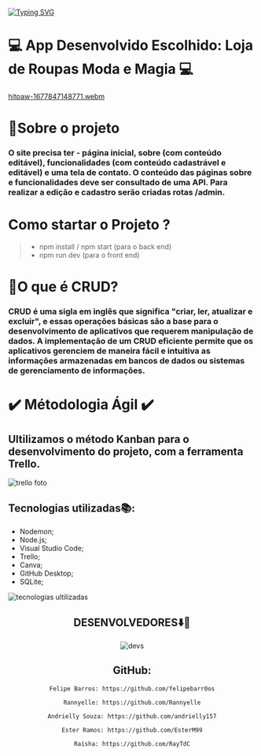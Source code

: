 [![Typing SVG](https://readme-typing-svg.herokuapp.com/?color=FFFFF1&size=40&center=true&vCenter=true&width=1000&lines=++PROJETO+MVP+CRUD+REACT)](https://git.io/typing-svg)

# 💻 App Desenvolvido Escolhido: Loja de Roupas Moda e Magia 💻

[hitpaw-1677847148771.webm](https://user-images.githubusercontent.com/112362301/222722722-61b0a7cc-e1bd-42e5-8d77-77abf48744db.webm)

# 📍Sobre o projeto
<h3> O site precisa ter - página inicial, sobre (com conteúdo editável), funcionalidades (com conteúdo cadastrável e editável) e uma tela de contato. O conteúdo das páginas sobre e funcionalidades deve ser consultado de uma API. Para realizar a edição e cadastro serão criadas rotas /admin. </h3>

# Como startar o Projeto ?

>+ npm install / npm start (para o back end)
>+ npm run dev (para o front end)

# 🧩O que é CRUD?

<h3> CRUD é uma sigla em inglês que significa "criar, ler, atualizar e excluir", e essas operações básicas são a base para o desenvolvimento de aplicativos que requerem manipulação de dados. A implementação de um CRUD eficiente permite que os aplicativos gerenciem de maneira fácil e intuitiva as informações armazenadas em bancos de dados ou sistemas de gerenciamento de informações. </h3>

# ✔️ Métodologia Ágil ✔️

## Ultilizamos o método Kanban para o desenvolvimento do projeto, com a ferramenta Trello.
![trello foto](https://user-images.githubusercontent.com/112362301/222719313-5164f0d5-4a5c-4093-a650-623d3f412511.png)

## Tecnologias utilizadas📚:

<ul>
    <li> Nodemon;</li>
    <li> Node.js;</li>
    <li> Visual Studio Code;</li>
    <li> Trello;</li>
    <li> Canva;</li>
    <li> GitHub Desktop;</li>
    <li> SQLite;</li>
 </ul>

![tecnologias ultilizadas](https://user-images.githubusercontent.com/112362301/222715946-c95c6ae4-c82a-46fb-9490-1e8594c874eb.png)


  <div align="center">
  <h2>DESENVOLVEDORES⬇️🚀</h2>
  
  ![devs](https://user-images.githubusercontent.com/112362301/222723339-f8c1917a-1749-47e2-b723-b075dfc33ae3.png)

  
## GitHub:
  
    Felipe Barros: https://github.com/felipebarr0os
 
    Rannyelle: https://github.com/Rannyelle
  
    Andrielly Souza: https://github.com/andrielly157
 
    Ester Ramos: https://github.com/EsterM99
  
    Raísha: https://github.com/RayTdC
  
 

 
